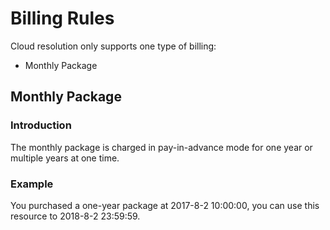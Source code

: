 # Billing Rules

Cloud resolution only supports one type of billing:
 * Monthly Package

## Monthly Package

### Introduction
The monthly package is charged in pay-in-advance mode for one year or multiple years at one time.
### Example
You purchased a one-year package at 2017-8-2 10:00:00, you can use this resource to 2018-8-2 23:59:59.


